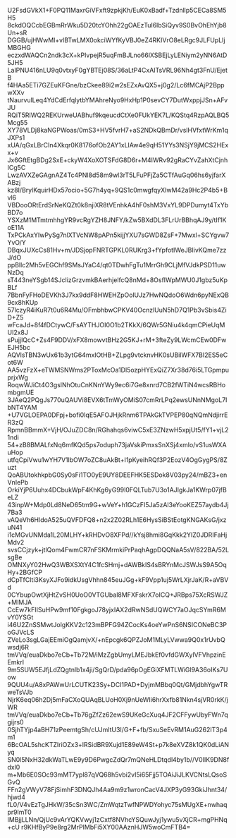 U2FsdGVkX1+F0PQ11MaxrGiVFxft9zpkjKh/EuK0xBadf+Tzdnllp5CECa8SM5H5
8ckdOQCcbEGBmRrWku5D20tcYOhh22gOAEzTuI6lbSiQyv9S0BvOhEhYjb8Un+sR
DGGB/ujHWwMl+vlBTwLMX0okciWYfKyVBJ0eZ4RKIVrO8eLRgc9JLFUpLIjMBGHG
eczxdWAQCn2ndk3cX+kPIvpejR5uqFmBJLno66lXSBEjLyLENiym2yNN6AtD5JH5
LaIPNU416nLU9q0vtxyF0gYBTEj08S/36aLtP4CxAITsVRL96Nh4gt3FnU/EjetB
f4HAa5ETi7GZEuKFGne/bzCkee89i2w2sEZxAvQX5+j0g2/Lc6fMCAjP2BppwXXv
tNaurvulLeq4YdCdErfqlytbYMAhreNyo9HxHp1P0sevCY7DutWxppjJSn+AFvJU
RQiT5RIWQ2REKUrweUABhuf9kqeucdCtXe0FUkYEK7L/KQStq4RzpAQLBQ5Mcg55
XY78VLDj8kaNGPWoas/0mS3+HV5fvrH7+aS2NDkQBmDr/vslHVfxtWrKm1qJXPs1
xUA/qGxLBrCIn4Xkqr0K8176ofOb2AY1xLIAw4e9qH51YYs3NSjY9jMCS2HExx+v
Jx6GftEtgBDg2SxE+ckyW4XoXOTSFdG8D6r+M4IWRv92gRaCYvZahXtCjnhICg5C
LwzAVXZeGAgnAZ4Tc4PNl8d58m9wl3rT5LFuPFjZa5CTfAuGq06hs6yjfarXABzj
kz8I/BrylKquirHDx57ocio+5G7h4yq+9QS1c0mwgfqyXIwM42a9Hc2P4b5+Bvl6
VBDooORtErdSrNeKQZt0k8njiXR8tVEnhkA4hF0shM3VxYL9DPDumyt4TxYbBD7o
YSXzM1MTmtmhhgYR9vcRgYZH8JNFY/kZw5BXdDL3FLrUrBBhqAJ9y/tIf1KoE11A
TxPCkAxYIwPySg7nlXTVcNW8pAPn5kijjYXU7sGWD8ZsF+7Mwxl+SCYgvw7YvO/Y
DBqxJUXcCs81Hv+m/JDSjopFNRTGPKL0RUKrg3+fYpfotIWeJBIivKQme7zzJ/dO
ppBllc2Mh5vEGChf9SMsJYaC4/qt0TDwhFgTu1MrrGh9CLjMfVJdkPSD11uwNzDq
sT443neYSgb14SJclizGrzvmkBAerhjelfcQ8nMd+8OsfIWpMWU0J1gbz5uKpBLf
7BbnFyFHoDEVKh3J7kx9ddF8HWEHZpOolUJz7HwNQdoO6Wdn6pyNExQB9cx8hKUp
57lczyR4iKuR7t0u6R4Mu/OFmbhbwCPKV40OcnzlUuN5hD7Q1Pb3vSbis4ZiD+Z5
wFcaJd+8f4fDCtywC/FsAYTHJOI0O1b2TKkX/6QWr5GNiu4k4qmCPieUqMUI2x8J
sPujjlQcC+Zs4F9DDV/xFX8mowvtBHz2G5KJ+rM+3fteZy9LWcmCEw0DFwEJH5bc
AQVlsTBN3wUx61b3ytG64mxIOtHB+ZLpg9vtcknvHK0sUBilWFX7BI2ES5eCot6W
AA5vzFzX+eTWMSNWms2PToxMcOa1Dl5ozpHYExQiZ7Xr38d76i5LTGpmpuprjxWg
RoqwWJiCt4O3gslNhOtuCnKNnYWy9ec6i7Ge8xnrd7CB2fWTiN4wcsRBHombgmUE
3JAeQ2PQgJs770uQAUVi8EVX6tTmWyOMiS07cmRrLPq2ewsUNnNMgoL7IbNT4YAM
+U7VGLOEPA0DFpj+bofi0IqE5AFOJHjkRnm6TPAkGkTVPEP80qNQmNdjirrER3zQ
RpmnBBmmX+VjH/OJuZDC8n/RGhahqs6viwC5xE3ZNzwH5xpjUt5/fY1+vjL21ndi
54+zB8BMALfxNq6mfKQd5ps7oduph73jaVskiPmxsSnXSj4xmlo/vS1usWXAuHop
utfqCpiVwu1wYH7V1lbOW7oZC8uAkBt+I1pKyeihRQf3P2EozV4OgGygPS/8Zuzt
QoABUtokhkpbG0Sy0sFi1TO0yE9UY8DEEFHK5ESDok8V03py24/mBZ3+enVnIePb
OrkiYjP6Uuhx4DCbukWpF4KhKg6yG99l0FQLTub7U3o1AJIgkJa1KWrp07jfBeLZ
43inpW+Mdp0Ld8NeD65tm9G+wVeY+h1GCzFI5Ja5zAl3eYooKEZ57aydb4Jj7Ba3
vAQeVh6HldoA525uQVFDFQ8+n2x2Z02RLh1E6HysSiBStEotgKNGAKsG/jxzuN41
i1cMGvUNMda1L20MLHY+kRHDvO8XFPd//kYsj8hmi8GqKkk2YIZ0JDRIFaHjMdv2
svsCCjzyk+jtlQom4FwmCR7nFSKMrmkiPrPaqhAgpDQQNaA5sV/822BA/52LsgBe
OMNXyY02HwQ3WBXSXtY4C1fcSHmj+dAWBkIS4sBRYnMcJSWJsS9A5OqHy+2BGfCP
dCpTfClti3KsyXJFo9idkUsgVhhn845euJGg+kF9Vpp1uj5WrLXjrJaK/R+aVBVd
0CYbupOwtXjHtZvSH0UoO0VTGUbal8MFXFskrX7oICQ+JRBps75XcRSWJZ+MlMJA
CcEw7kFIISuHPw9mf10FgkgoJ78yjxIAX2dRwNSdUQWCY7aOJqcSYmR6MvY0YSGt
i46U2ZnSSMwtJolgKKV2c123mBPFG94ZCocKs4oeYwPnS6NSICONeBC3PoGJVcLS
ZVeLo3sgLGajEEmiOgQamjvX/+nEpcgk6QPZJoM1MLyLVwwa9Q0x1rUvbQwsdj6R
tmVVq/euaDkbo7eCb+Tb72M/iMzZgbUmyLMEJbkEf0vfdGWXylVFVhpzinEEmkrI
9m5SUW5EJfjLdZQgtnlb1x4ji/SgQrD/pda96pOgEGiXFMTLWiGl9A36oIKs7Uow
9QUU4u/A8xPAWwUrLCUTK23Sy+DCI1PAD+DyjmMBbq0Qt/GMjdbhYgwTRweTsVJb
NjrK6eq06h2Dj5mFaCXoQUAqBLUoH0Xj9nUeWIi6hrXxfb81Nkn4sjVR0rkK/jWR
tmVVq/euaDkbo7eCb+Tb76gZfZz62ewS9UKeGcXuq4JF2CFFywUbyFWn7qgijrs0
0SjhTYjp4aBH71zPeemtgSh/cUJmltU3I/G+F+fb/SxuSeEvRM1AuG262IT3p4m1
6BcOAL5shcKTZlriOZx3+lRSidBR9Xujd1E89eW4St+p7k8eXVZ8k1QK0dLiANyq
SN0l5NxH32dkWaTLwE9y9D6PwgcZdQr7mQNeHLDtqdl4by1b//V0IIK9DN8fdxl0
m+Mb6E0SOc93mMT7ypl87qVQ68h5vbi2vI5i65Fjj5TOAiJiJLKVCNtsLQsoSGvQ
FFn2gVWyV78FjSimhF3DNQJh4Aa9m9z1wronCacV4JXP3yG93GkiJhnt34/hjwd4
fL0/V4vEzTgJHkW/35cSn3WC/ZmWqtzTwfNPWDYohyc75sMUgXE+nwhaqpr9lmT0
IMBjjLLNn/QjUc9vArYQKVwyj1zCxtf8NVhcYSQuwJyj1ywu5vXjCR+mgPHNq+cU
r9KHfByP9e8rg2MrPIMbFi5XY00AAznHJW5woCmFTB4=
